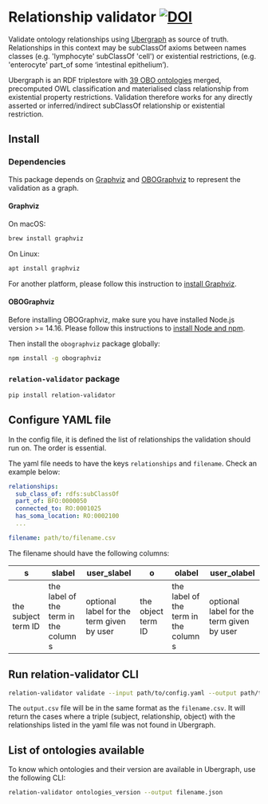 # Relationship validator [![DOI](https://zenodo.org/badge/DOI/10.5281/zenodo.10557435.svg)](https://doi.org/10.5281/zenodo.10557435)


Validate ontology relationships using [Ubergraph](https://zenodo.org/record/7249759#.ZDRuZOzML1c) as source of truth. Relationships in this context may be subClassOf axioms between names classes (e.g. 'lymphocyte' subClassOf 'cell') or existential restrictions, (e.g. 'enterocyte' part_of some ‘intestinal epithelium’).

Ubergraph is an RDF triplestore with [39 OBO ontologies](https://github.com/INCATools/ubergraph#integrated-obo-ontology-triplestore) merged, precomputed OWL classification and materialised class relationship from existential property restrictions.  Validation therefore works for any directly asserted or inferred/indirect subClassOf relationship or existential restriction.


## Install

### Dependencies

This package depends on [Graphviz](https://graphviz.org/) and [OBOGraphviz](https://www.npmjs.com/package/obographviz) to represent the validation as a graph.

#### Graphviz

On macOS:

```bash
brew install graphviz
```

On Linux:

```bash
apt install graphviz
```

For another platform, please follow this instruction to [install Graphviz](https://graphviz.org/download/).

#### OBOGraphviz

Before installing OBOGraphviz, make sure you have installed Node.js version >= 14.16. Please follow this instructions to [install Node and npm](https://docs.npmjs.com/downloading-and-installing-node-js-and-npm).

Then install the `obographviz` package globally:

```bash
npm install -g obographviz
```

### `relation-validator` package
```bash
pip install relation-validator
```

## Configure YAML file

In the config file, it is defined the list of relationships the validation should run on. The order is essential.

The yaml file needs to have the keys `relationships` and `filename`. Check an example below:

```yaml
relationships:
  sub_class_of: rdfs:subClassOf
  part_of: BFO:0000050
  connected_to: RO:0001025
  has_soma_location: RO:0002100
  ...

filename: path/to/filename.csv
```

The filename should have the following columns:

| s                   | slabel                                | user_slabel                               | o                  | olabel                                | user_olabel                               |
|---------------------|---------------------------------------|-------------------------------------------|--------------------|---------------------------------------|-------------------------------------------|
| the subject term ID | the label of the term in the column s | optional label for the term given by user | the object term ID | the label of the term in the column s | optional label for the term given by user |

## Run relation-validator CLI

```bash
relation-validator validate --input path/to/config.yaml --output path/to/output.csv
```

The `output.csv` file will be in the same format as the `filename.csv`. It will return the cases where a triple (subject, relationship, object) with the relationships listed in the yaml file was not found in Ubergraph.

## List of ontologies available

To know which ontologies and their version are available in Ubergraph, use the following CLI:

```bash
relation-validator ontologies_version --output filename.json
```
